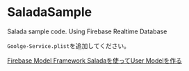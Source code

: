 # SaladaSample
Salada sample code. Using Firebase Realtime Database 

`Goolge-Service.plist`を追加してください。


[Firebase Model Framework Saladaを使ってUser Modelを作る](https://qiita.com/1amageek/items/4fbba1b22e81b650d656#comment-78b199fd0826f927296d)
